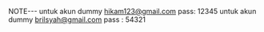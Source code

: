 NOTE---
untuk akun dummy hikam123@gmail.com pass: 12345
untuk akun dummy brilsyah@gmail.com pass : 54321
